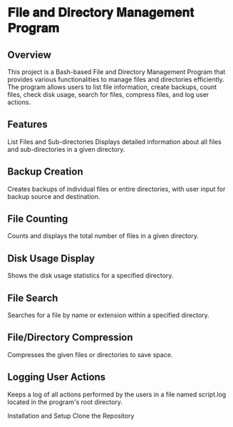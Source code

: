 # 𝐅𝐢𝐥𝐞 𝐚𝐧𝐝 𝐃𝐢𝐫𝐞𝐜𝐭𝐨𝐫𝐲 𝐌𝐚𝐧𝐚𝐠𝐞𝐦𝐞𝐧𝐭 𝐏𝐫𝐨𝐠𝐫𝐚𝐦
## Overview
This project is a Bash-based File and Directory Management Program that provides various functionalities to manage files and directories efficiently. The program allows users to list file information, create backups, count files, check disk usage, search for files, compress files, and log user actions.

## Features
List Files and Sub-directories
Displays detailed information about all files and sub-directories in a given directory.

## Backup Creation
Creates backups of individual files or entire directories, with user input for backup source and destination.

## File Counting
Counts and displays the total number of files in a given directory.

## Disk Usage Display
Shows the disk usage statistics for a specified directory.

## File Search
Searches for a file by name or extension within a specified directory.

## File/Directory Compression
Compresses the given files or directories to save space.

## Logging User Actions
Keeps a log of all actions performed by the users in a file named script.log located in the program's root directory.

Installation and Setup
Clone the Repository

